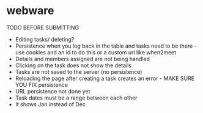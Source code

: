 # webware

TODO BEFORE SUBMITTING
- Editing tasks/ deleting?
- Persistence when you log back in the table and tasks need to be there - use cookies and an id to do this or a custom url like when2meet
- Details and members assigned are not being handled
- Clicking on the task does not show the details
- Tasks are not saved to the server (no persistence)
- Reloading the page after creating a task creates an error - MAKE SURE YOU FIX persistence
- URL persistence not done yet
- Task dates must be a range between each other
- It shows Jan instead of Dec